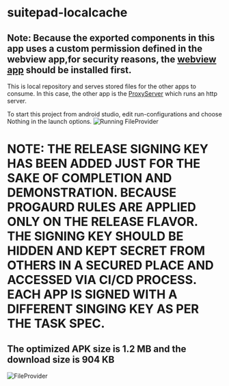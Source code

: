 # suitepad-localcache

## Note: Because the exported components in this app uses a custom permission defined in the webview app,for security reasons, the [webview app](https://github.com/sunragav/suitepad-weview) should be installed first.

This is local repository and serves stored files for the other apps to consume. In this case, the other app is the [ProxyServer](https://github.com/sunragav/suitepad-proxyserver)  which runs an http server.

To start this project from android studio, edit run-configurations and choose Nothing in the launch options.
![Running FileProvider](https://i.imgur.com/KOoY63m.jpg)


# NOTE: THE RELEASE SIGNING KEY HAS BEEN ADDED JUST FOR THE SAKE OF COMPLETION AND DEMONSTRATION. BECAUSE PROGAURD RULES ARE APPLIED ONLY ON THE RELEASE FLAVOR. THE SIGNING KEY SHOULD BE HIDDEN AND KEPT SECRET FROM OTHERS IN A SECURED PLACE AND ACCESSED VIA CI/CD PROCESS. EACH APP IS SIGNED WITH A DIFFERENT SINGING KEY AS PER THE TASK SPEC.

## The optimized APK size is 1.2 MB and the download size is 904 KB
![FileProvider](https://i.imgur.com/49zSJe9.jpg)
